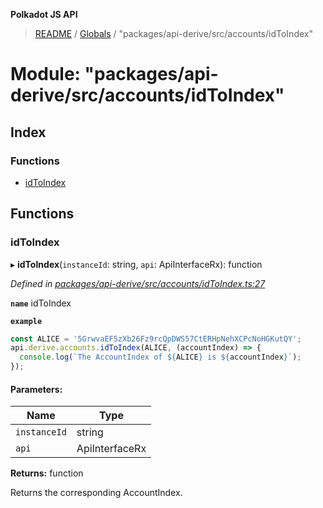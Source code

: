 **Polkadot JS API**

> [README](../README.md) / [Globals](../globals.md) / "packages/api-derive/src/accounts/idToIndex"

# Module: "packages/api-derive/src/accounts/idToIndex"

## Index

### Functions

* [idToIndex](_packages_api_derive_src_accounts_idtoindex_.md#idtoindex)

## Functions

### idToIndex

▸ **idToIndex**(`instanceId`: string, `api`: ApiInterfaceRx): function

*Defined in [packages/api-derive/src/accounts/idToIndex.ts:27](https://github.com/polkadot-js/api/blob/9d548f787/packages/api-derive/src/accounts/idToIndex.ts#L27)*

**`name`** idToIndex

**`example`** 
<BR>

```javascript
const ALICE = '5GrwvaEF5zXb26Fz9rcQpDWS57CtERHpNehXCPcNoHGKutQY';
api.derive.accounts.idToIndex(ALICE, (accountIndex) => {
  console.log(`The AccountIndex of ${ALICE} is ${accountIndex}`);
});
```

#### Parameters:

Name | Type |
------ | ------ |
`instanceId` | string |
`api` | ApiInterfaceRx |

**Returns:** function

Returns the corresponding AccountIndex.
